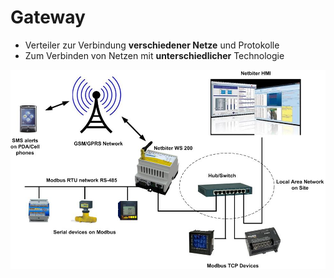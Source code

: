 # Gateway

* Verteiler zur Verbindung **verschiedener Netze** und Protokolle
* Zum Verbinden von Netzen mit **unterschiedlicher** Technologie

![](../../../.gitbook/assets/6355867_orig.jpg)

